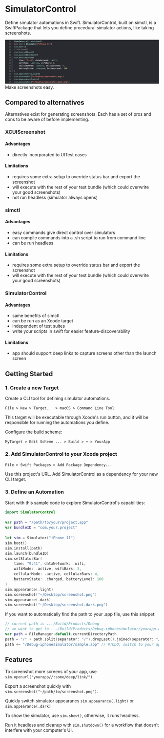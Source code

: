 # SimulatorControl

Define simulator automations in Swift. SimulatorControl, built on simctl, is a SwiftPackage that lets you define procedural simulator actions, like taking screenshots.

![Sample code](banner.png)
Make screenshots easy.

## Compared to alternatives

Alternatives exist for generating screenshots. Each has a set of pros and cons to be aware of before implementing.

### XCUIScreenshot

#### Advantages
- directly incorporated to UITest cases

#### Limitations
- requires some extra setup to override status bar and export the screenshot
- will execute with the rest of your test bundle (which could overwrite your good screenshots)
- not run headless (simulator always opens)

### simctl

#### Advantages
- easy commands give direct control over simulators
- can compile commands into a .sh script to run from command line
- can be run headless

#### Limitations
- requires some extra setup to override status bar and export the screenshot
- will execute with the rest of your test bundle (which could overwrite your good screenshots)

### SimulatorControl

#### Advantages
- same benefits of simctl
- can be run as an Xcode target
- independent of test suites
- write your scripts in swift for easier feature-discoverability

#### Limitations
- app should support deep links to capture screens other than the launch screen

## Getting Started

### 1. Create a new Target

Create a CLI tool for defining simulator automations.

`File > New > Target... > macOS > Command Line Tool`

This target will be executable through Xcode's run button, and it will be responsible for running the automations you define.

Configure the build scheme:

`MyTarget > Edit Scheme ... > Build > + > YourApp`

### 2. Add SimulatorControl to your Xcode project

`File > Swift Packages > Add Package Dependency...`

Use this project's URL. Add SimulatorControl as a dependency for your new CLI target.

### 3. Define an Automation

Start with this sample code to explore SimulatorControl's capabilities:

```swift
import SimulatorControl

var path = "/path/to/your/project.app"
var bundleID = "com.your.project"

let sim = Simulator("iPhone 11")
sim.boot()
sim.install(path)
sim.launch(bundleID)
sim.setStatusBar(
    time: "9:41", dataNetwork: .wifi,
    wifiMode: .active, wifiBars: 3,
    cellularMode: .active, cellularBars: 4,
    batteryState: .charged, batteryLevel: 100
)
sim.appearance(.light)
sim.screenshot("~/Desktop/screenshot.png")
sim.appearance(.dark)
sim.screenshot("~/Desktop/screenshot.dark.png")
```

If you want to automatically find the path to your .app file, use this snippet:

```swift
// current path is .../Build/Products/Debug
// we want to get to .../Build/Products/Debug-iphonesimulator/yourapp.app
var path = FileManager.default.currentDirectoryPath
path = "/" + path.split(separator: "/").dropLast().joined(separator: "/")
path += "/Debug-iphonesimulator/sample.app" // #TODO: switch to your app name
```

## Features

To screenshot more screens of your app, use `sim.openurl("yourapp//:some/deep/link/")`.

Export a screenshot quickly with `sim.screenshot("~/path/to/screenshot.png")`.

Quickly switch simulator appearancs `sim.appearance(.light)` or `sim.appearance(.dark)`

To show the simulator, use `sim.show()`, otherwise, it runs headless.

Run it headless and cleanup with `sim.shutdown()` for a workflow that doesn't interfere with your computer's UI.
